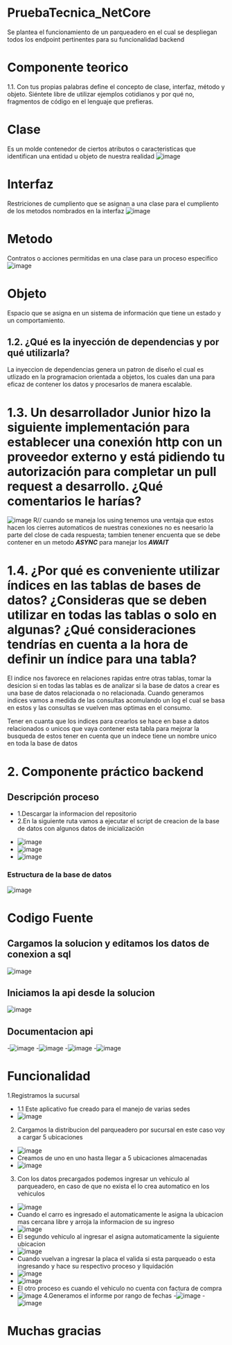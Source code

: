 # PruebaTecnica_NetCore
Se plantea el funcionamiento de un parqueadero en el cual se despliegan todos los endpoint pertinentes para su funcionalidad backend

# Componente teorico
1.1. Con tus propias palabras define el concepto de clase, interfaz, método
y objeto. Siéntete libre de utilizar ejemplos cotidianos y por qué no,
fragmentos de código en el lenguaje que prefieras.
# Clase
Es un molde contenedor de ciertos atributos o caracteristicas que identifican una entidad u objeto de nuestra realidad
![image](https://github.com/roland0326/PruebaTecnica_NetCore/assets/69539490/7a011fb1-a82b-403d-afad-c2e565d946ab)

# Interfaz 
  Restriciones de cumpliento que se asignan a una clase para el cumpliento de los metodos nombrados en la interfaz
![image](https://github.com/roland0326/PruebaTecnica_NetCore/assets/69539490/306596ad-150b-4a6e-9cea-7610639f0d92)

# Metodo
Contratos o acciones permitidas en una clase para un proceso especifico
![image](https://github.com/roland0326/PruebaTecnica_NetCore/assets/69539490/01cf4a1b-64cc-4b84-accc-35e9804ee044)

# Objeto
Espacio que se asigna en un sistema de información que tiene un estado y un comportamiento.

## 1.2. ¿Qué es la inyección de dependencias y por qué utilizarla?

La inyeccion de dependencias genera un patron de diseño el cual es utlizado en la programacion orientada a objetos, los cuales dan una para eficaz de contener los
datos y procesarlos de manera escalable.

# 1.3. Un desarrollador Junior hizo la siguiente implementación para establecer una conexión http con un proveedor externo y está pidiendo tu autorización para completar un pull request a desarrollo. ¿Qué comentarios le harías?
![image](https://github.com/roland0326/PruebaTecnica_NetCore/assets/69539490/accd3189-8fac-49e9-9172-5f12835d8532)
R// cuando se maneja los using tenemos una ventaja que estos hacen los cierres automaticos de nuestras conexiones no es neesario la parte del close de cada respuesta; tambien tenener encuenta que se debe contener en un metodo ***ASYNC*** para manejar los ***AWAIT***

# 1.4. ¿Por qué es conveniente utilizar índices en las tablas de bases de datos? ¿Consideras que se deben utilizar en todas las tablas o solo en algunas? ¿Qué consideraciones tendrías en cuenta a la hora de definir un índice para una tabla?
 El indice nos favorece en relaciones rapidas entre otras tablas, tomar la desicion si en todas las tablas es de analizar si la base de datos a crear es una base de datos relacionada o no relacionada. Cuando generamos indices vamos a medida de las consultas acomulando un log el cual se basa en estos y las consultas se vuelven mas optimas en el consumo.
 
 Tener en cuanta que los indices para crearlos se hace en base a datos relacionados o unicos que vaya contener esta tabla para mejorar la busqueda de estos tener en cuenta que un indece tiene un nombre unico en toda la base de datos
 
 # 2. Componente práctico backend
 ## Descripción proceso
 * 1.Descargar la informacion del repositorio
 * 2.En la siguiente ruta vamos a ejecutar el script de creacion de la base de datos con algunos datos de inicialización 
 - ![image](https://github.com/roland0326/PruebaTecnica_NetCore/assets/69539490/a624a850-bcae-4e06-b5ca-67fe54a08f47)
 - ![image](https://github.com/roland0326/PruebaTecnica_NetCore/assets/69539490/8fc81a88-a14d-439e-95a0-0de5d78e7be8)
 - ![image](https://github.com/roland0326/PruebaTecnica_NetCore/assets/69539490/1f422fcc-16a6-4bf6-8ed5-1125522d9324)
 ### Estructura de la base de datos
 ![image](https://github.com/roland0326/PruebaTecnica_NetCore/assets/69539490/8a01aa67-b404-44cd-a60b-a2ef852da59b)
# Codigo Fuente
## Cargamos la solucion y editamos los datos de conexion a sql
![image](https://github.com/roland0326/PruebaTecnica_NetCore/assets/69539490/420890c0-126c-4d36-adcf-a95a5f8ef37b)
## Iniciamos la api desde la solucion
![image](https://github.com/roland0326/PruebaTecnica_NetCore/assets/69539490/ac2a9a69-cca6-4c76-9b3f-4ad01603ffa0)
## Documentacion api
-![image](https://github.com/roland0326/PruebaTecnica_NetCore/assets/69539490/68ec91e8-d6f8-45aa-a486-88d6e5c4da07)
-![image](https://github.com/roland0326/PruebaTecnica_NetCore/assets/69539490/d8db9f2d-78c6-4beb-9884-601bac7d0df7)
-![image](https://github.com/roland0326/PruebaTecnica_NetCore/assets/69539490/49deaa6a-3b07-4cbd-a496-f74317b4d785)
-![image](https://github.com/roland0326/PruebaTecnica_NetCore/assets/69539490/c70790d5-6bcd-49c9-94c2-ad2d65daff19)
# Funcionalidad
1.Registramos la sucursal
- 1.1 Este aplicativo fue creado para el manejo de varias sedes
- ![image](https://github.com/roland0326/PruebaTecnica_NetCore/assets/69539490/cb8d79fa-17b1-4268-8660-09d2cfdcb806)
2. Cargamos la distribucion del parqueadero por sucursal en este caso voy a cargar 5 ubicaciones
- ![image](https://github.com/roland0326/PruebaTecnica_NetCore/assets/69539490/821e246b-74dd-4a97-afac-dda6a57a1bd7)
- Creamos de uno en uno hasta llegar  a 5 ubicaciones almacenadas
- ![image](https://github.com/roland0326/PruebaTecnica_NetCore/assets/69539490/456aeab0-6176-479f-b575-0d81ab2ba29a)

3. Con los datos precargados podemos ingresar un vehiculo al parqueadero, en caso de que no exista el lo crea automatico en los vehiculos
- ![image](https://github.com/roland0326/PruebaTecnica_NetCore/assets/69539490/cfbe9331-5c74-4c71-ba1a-66c61ffb2134)
- Cuando el carro es ingresado el automaticamente le asigna la ubicacion mas cercana libre y arroja la informacion de su ingreso
-  ![image](https://github.com/roland0326/PruebaTecnica_NetCore/assets/69539490/de6d629b-1aa8-4f56-916b-92b9ce9c299f)
- El segundo vehiculo al ingresar el asigna automaticamente la siguiente ubicacion
- ![image](https://github.com/roland0326/PruebaTecnica_NetCore/assets/69539490/1699e6e5-5980-4be0-992f-5dc3a379e444)
- Cuando vuelvan a ingresar la placa el valida si esta parqueado o esta ingresando y hace su respectivo proceso y liquidación
- ![image](https://github.com/roland0326/PruebaTecnica_NetCore/assets/69539490/11047db4-4dba-4313-bb2b-db03784e7141)
- ![image](https://github.com/roland0326/PruebaTecnica_NetCore/assets/69539490/06034490-aaed-49e3-bdaa-6a6da791bd99)
- El otro proceso es cuando el vehiculo no cuenta con factura de compra
- ![image](https://github.com/roland0326/PruebaTecnica_NetCore/assets/69539490/f3944598-fdd5-4781-8038-6b327ed36405)
4.Generamos el informe por rango de fechas
-![image](https://github.com/roland0326/PruebaTecnica_NetCore/assets/69539490/ec7bf6d7-f1ba-4045-a72f-f78a25f8f3fa)
-![image](https://github.com/roland0326/PruebaTecnica_NetCore/assets/69539490/eb83e572-d4c8-40e4-9028-ffdbbd5a57f6)

# Muchas gracias 

 
 
